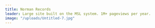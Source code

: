 ```yaml
---
title: Norman Records
leader: Large site built on the MSL system. 1M+ pageviews per year.
image: "/uploads/Untitled-7.jpg"
---
```


